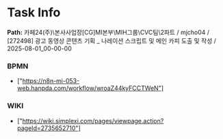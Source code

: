 # Task Info

**Path:** 카페24(주)\본사사업장\[CG]MI본부\MIH그룹\CVC팀\2파트 / mjcho04 / [272498] 광고 동영상 콘텐츠 기획 _ 나레이션 스크립트 및 메인 카피 도출 및 작성 / 2025-08-01_00-00-00

### BPMN
- ["https://n8n-mi-053-web.hanpda.com/workflow/wroaZ44kyFCCTWeN"]

### WIKI
- ["https://wiki.simplexi.com/pages/viewpage.action?pageId=2735652710"]

